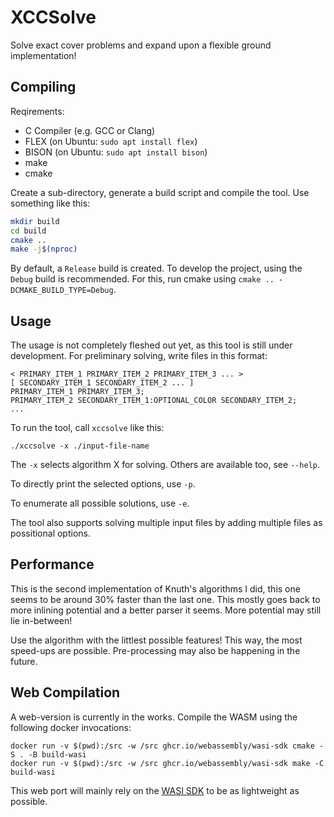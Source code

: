 # XCCSolve

Solve exact cover problems and expand upon a flexible ground implementation!

## Compiling

Reqirements:

  - C Compiler (e.g. GCC or Clang)
  - FLEX (on Ubuntu: `sudo apt install flex`)
  - BISON (on Ubuntu: `sudo apt install bison`)
  - make
  - cmake

Create a sub-directory, generate a build script and compile the tool. Use
something like this:

```bash
mkdir build
cd build
cmake ..
make -j$(nproc)
```

By default, a `Release` build is created. To develop the project, using the
`Debug` build is recommended. For this, run cmake using `cmake
.. -DCMAKE_BUILD_TYPE=Debug`.

## Usage

The usage is not completely fleshed out yet, as this tool is still under
development. For preliminary solving, write files in this format:

```
< PRIMARY_ITEM_1 PRIMARY_ITEM_2 PRIMARY_ITEM_3 ... >
[ SECONDARY_ITEM_1 SECONDARY_ITEM_2 ... ]
PRIMARY_ITEM_1 PRIMARY_ITEM_3;
PRIMARY_ITEM_2 SECONDARY_ITEM_1:OPTIONAL_COLOR SECONDARY_ITEM_2;
...
```

To run the tool, call `xccsolve` like this:

```
./xccsolve -x ./input-file-name
```

The `-x` selects algorithm X for solving. Others are available too, see
`--help`.

To directly print the selected options, use `-p`.

To enumerate all possible solutions, use `-e`.

The tool also supports solving multiple input files by adding multiple files as
possitional options.

## Performance

This is the second implementation of Knuth's algorithms I did, this one seems
to be around 30% faster than the last one. This mostly goes back to more
inlining potential and a better parser it seems. More potential may still lie
in-between!

Use the algorithm with the littlest possible features! This way, the most
speed-ups are possible. Pre-processing may also be happening in the future.

## Web Compilation

A web-version is currently in the works. Compile the WASM using the following
docker invocations:

    docker run -v $(pwd):/src -w /src ghcr.io/webassembly/wasi-sdk cmake -S . -B build-wasi
    docker run -v $(pwd):/src -w /src ghcr.io/webassembly/wasi-sdk make -C build-wasi

This web port will mainly rely on the [WASI
SDK](https://github.com/WebAssembly/wasi-sdk) to be as lightweight as possible.
